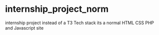 # internship_project_norm
 internship project instead of a T3 Tech stack its a normal HTML CSS PHP and Javascript site
